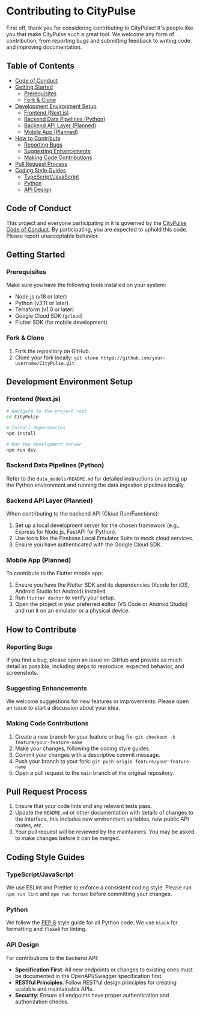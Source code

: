 # Contributing to CityPulse

First off, thank you for considering contributing to CityPulse! It's people like you that make CityPulse such a great tool. We welcome any form of contribution, from reporting bugs and submitting feedback to writing code and improving documentation.

## Table of Contents

-   [Code of Conduct](#code-of-conduct)
-   [Getting Started](#getting-started)
    -   [Prerequisites](#prerequisites)
    -   [Fork & Clone](#fork--clone)
-   [Development Environment Setup](#development-environment-setup)
    -   [Frontend (Next.js)](#frontend-nextjs)
    -   [Backend Data Pipelines (Python)](#backend-data-pipelines-python)
    -   [Backend API Layer (Planned)](#backend-api-layer-planned)
    -   [Mobile App (Planned)](#mobile-app-planned)
-   [How to Contribute](#how-to-contribute)
    -   [Reporting Bugs](#reporting-bugs)
    -   [Suggesting Enhancements](#suggesting-enhancements)
    -   [Making Code Contributions](#making-code-contributions)
-   [Pull Request Process](#pull-request-process)
-   [Coding Style Guides](#coding-style-guides)
    -   [TypeScript/JavaScript](#typescriptjavascript)
    -   [Python](#python)
    -   [API Design](#api-design)

## Code of Conduct

This project and everyone participating in it is governed by the [CityPulse Code of Conduct](CODE_OF_CONDUCT.md). By participating, you are expected to uphold this code. Please report unacceptable behavior.

## Getting Started

### Prerequisites

Make sure you have the following tools installed on your system:
-   Node.js (v18 or later)
-   Python (v3.11 or later)
-   Terraform (v1.0 or later)
-   Google Cloud SDK (`gcloud`)
-   Flutter SDK (for mobile development)

### Fork & Clone

1.  Fork the repository on GitHub.
2.  Clone your fork locally: `git clone https://github.com/your-username/CityPulse.git`

## Development Environment Setup

### Frontend (Next.js)

```bash
# Navigate to the project root
cd CityPulse

# Install dependencies
npm install

# Run the development server
npm run dev
```

### Backend Data Pipelines (Python)

Refer to the `data_models/README.md` for detailed instructions on setting up the Python environment and running the data ingestion pipelines locally.

### Backend API Layer (Planned)

When contributing to the backend API (Cloud Run/Functions):
1.  Set up a local development server for the chosen framework (e.g., Express for Node.js, FastAPI for Python).
2.  Use tools like the Firebase Local Emulator Suite to mock cloud services.
3.  Ensure you have authenticated with the Google Cloud SDK.

### Mobile App (Planned)

To contribute to the Flutter mobile app:
1.  Ensure you have the Flutter SDK and its dependencies (Xcode for iOS, Android Studio for Android) installed.
2.  Run `flutter doctor` to verify your setup.
3.  Open the project in your preferred editor (VS Code or Android Studio) and run it on an emulator or a physical device.

## How to Contribute

### Reporting Bugs

If you find a bug, please open an issue on GitHub and provide as much detail as possible, including steps to reproduce, expected behavior, and screenshots.

### Suggesting Enhancements

We welcome suggestions for new features or improvements. Please open an issue to start a discussion about your idea.

### Making Code Contributions

1.  Create a new branch for your feature or bug fix: `git checkout -b feature/your-feature-name`
2.  Make your changes, following the coding style guides.
3.  Commit your changes with a descriptive commit message.
4.  Push your branch to your fork: `git push origin feature/your-feature-name`
5.  Open a pull request to the `main` branch of the original repository.

## Pull Request Process

1.  Ensure that your code lints and any relevant tests pass.
2.  Update the `README.md` or other documentation with details of changes to the interface, this includes new environment variables, new public API routes, etc.
3.  Your pull request will be reviewed by the maintainers. You may be asked to make changes before it can be merged.

## Coding Style Guides

### TypeScript/JavaScript

We use ESLint and Prettier to enforce a consistent coding style. Please run `npm run lint` and `npm run format` before committing your changes.

### Python

We follow the [PEP 8](https://www.python.org/dev/peps/pep-0008/) style guide for all Python code. We use `black` for formatting and `flake8` for linting.

### API Design

For contributions to the backend API:
-   **Specification First**: All new endpoints or changes to existing ones must be documented in the OpenAPI/Swagger specification first.
-   **RESTful Principles**: Follow RESTful design principles for creating scalable and maintainable APIs.
-   **Security**: Ensure all endpoints have proper authentication and authorization checks.

